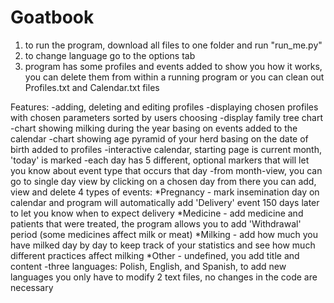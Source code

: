 # Goatbook
1. to run the program, download all files to one folder and run "run_me.py"
2. to change language go to the options tab
3. program has some profiles and events added to show you how it works, you can delete them from within a running program or you can clean out Profiles.txt and Calendar.txt files
    
Features:
-adding, deleting and editing profiles
-displaying chosen profiles with chosen parameters sorted by users choosing
-display family tree chart
-chart showing milking during the year basing on events added to the calendar
-chart showing age pyramid of your herd basing on the date of birth added to profiles
-interactive calendar, starting page is current month, 'today' is marked 
-each day has 5 different, optional markers that will let you know about event type that occurs that day
-from month-view, you can go to single day view by clicking on a chosen day
  from there you can add, view and delete 4 types of events:
  *Pregnancy - mark insemination day on calendar and program will automatically add 'Delivery' event 150 days later to let 
    you know when to expect delivery
  *Medicine - add medicine and patients that were treated, the program allows you to add 'Withdrawal' period 
    (some medicines affect milk or meat)
  *Milking - add how much you have milked day by day to keep track of your statistics and see how much different practices affect milking
  *Other - undefined, you add title and content
-three languages: Polish, English, and Spanish, to add new languages you only have to modify 2 text files, no changes in the
  code are necessary 
